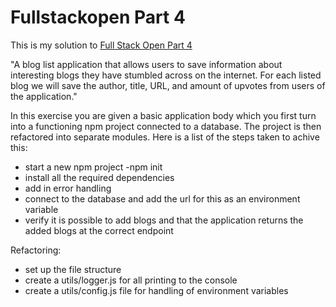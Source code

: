# Fullstackopen Part 4

This is my solution to [Full Stack Open Part 4](https://fullstackopen.com/en/part4/structure_of_backend_application_introduction_to_testing)

"A blog list application that allows users to save information about interesting blogs they have stumbled across on the internet. For each listed blog we will save the author, title, URL, and amount of upvotes from users of the application."

In this exercise you are given a basic application body which you first turn into a functioning npm project connected to a database.
The project is then refactored into separate modules.
Here is a list of the steps taken to achive this:

- start a new npm project -npm init
- install all the required dependencies
- add in error handling
- connect to the database and add the url for this as an environment variable
- verify it is possible to add blogs and that the application returns the added blogs at the correct endpoint

Refactoring:

- set up the file structure
- create a utils/logger.js for all printing to the console
- create a utils/config.js file for handling of environment variables
